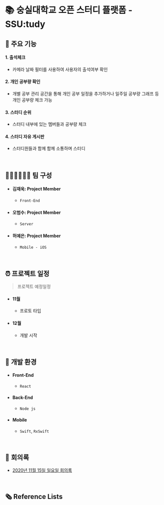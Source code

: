# 📚 숭실대학교 오픈 스터디 플랫폼 - SSU:tudy
## 📍 주요 기능
#### 1. 출석체크
- 카메라 날짜 필터를 사용하여 사용자의 출석여부 확인
#### 2. 개인 공부량 확인
- 개별 공부 관리 공간을 통해 개인 공부 일정을 추가하거나 일주일 공부량 그래프 등 개인 공부량 체크 가능
#### 3. 스터디 순위 
- 스터디 내부에 있는 멤버들과 공부량 체크
#### 4. 스터디 자유 게시판
- 스터디원들과 함께 함께 소통하며 스터디 

</br>

## 👩🏻‍💻🧑🏻‍💻 팀 구성
- #### 김재욱: Project Member
  * `Front-End`
- ####  오범수: Project Member
  * `Server`
- ####  허예은: Project Member
  * `Mobile - iOS`
  

</br>

## ⏰ 프로젝트 일정
> 프로젝트 예정일정
- #### 11월 
  - 프로토 타입
- #### 12월
  - 개발 시작

</br>

## 💁 개발 환경
- #### Front-End
  - `React`
- #### Back-End
  - `Node js`
- #### Mobile
  - `Swift`, `RxSwift`


</br>

## 📑 회의록
- [2020년 11월 15일 일요일 회의록](./meeting-record/20201115.md)

</br>

## 🗞 Reference Lists
